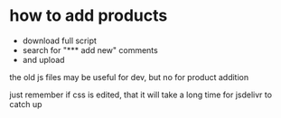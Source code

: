 # how to add products

- download full script
- search for "*** add new" comments
- and upload

the old js files may be useful for dev, but no for product addition

just remember if css is edited, that it will take a long time for jsdelivr to catch up

